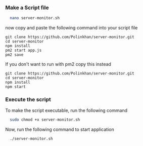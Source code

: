 ### Make a Script file

```bash
  nano server-monitor.sh
```

now copy and paste the following command into your script file

```
git clone https://github.com/Polinkhan/server-monitor.git
cd server-monitor
npm install
pm2 start app.js
pm2 save
```

If you don't want to run with pm2 copy this instead

```
git clone https://github.com/Polinkhan/server-monitor.git
cd server-monitor
npm install
npm start
```

### Execute the script

To make the script executable, run the following command

```bash
  sudo chmod +x server-monitor.sh
```

Now, run the following command to start application

```bash
  ./server-monitor.sh
```
